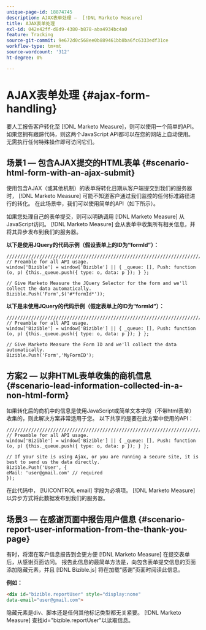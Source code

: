 ```yaml
---
unique-page-id: 18874745
description: AJAX表单处理 —  [!DNL Marketo Measure]
title: AJAX表单处理
exl-id: 042e42ff-d8d9-4380-b878-aba4934bc4a0
feature: Tracking
source-git-commit: 9e672d0c568ee0b889461bb8ba6fc6333edf31ce
workflow-type: tm+mt
source-wordcount: '312'
ht-degree: 0%

---
```


# AJAX表单处理 {#ajax-form-handling}

要人工报告客户转化至 [!DNL Marketo Measure]，则可以使用一个简单的API。 如果您拥有跟踪代码，则这两个JavaScript API都可以在您的网站上自动使用。 无需执行任何特殊操作即可访问它们。

## 场景1 — 包含AJAX提交的HTML表单 {#scenario-html-form-with-an-ajax-submit}

使用包含AJAX（或其他机制）的表单将转化日期从客户端提交到我们的服务器时， [!DNL Marketo Measure] 可能不知道客户通过我们监控的任何标准路径进行的转化。 在此场景中，我们可以使用简单的API（如下所示）。

如果您处理自己的表单提交，则可以明确调用 [!DNL Marketo Measure] 从JavaScript访问。 [!DNL Marketo Measure] 会从表单中收集所有相关信息，并将其异步发布到我们的服务器。

**以下是使用JQuery的代码示例（假设表单上的ID为“formId”）：**

```jquery
///////////////////////////////////////////////////////////////////////  
// Preamble for all API usage.  
window['Bizible'] = window['Bizible'] || { _queue: [], Push: function (o, p) {this._queue.push({ type: o, data: p }); } };  
  
// Give Marketo Measure the JQuery Selector for the form and we'll collect the data automatically.  
Bizible.Push('Form',$('#*formId*'));
```

**以下是未使用JQuery的代码示例（假定表单上的ID为“formId”）：**

```jquery
///////////////////////////////////////////////////////////////////////  
// Preamble for all API usage.  
window['Bizible'] = window['Bizible'] || { _queue: [], Push: function (o, p) {this._queue.push({ type: o, data: p }); } };  
  
// Give Marketo Measure the Form ID and we'll collect the data automatically.
Bizible.Push('Form','MyFormID');
```

## 方案2 — 以非HTML表单收集的商机信息 {#scenario-lead-information-collected-in-a-non-html-form}

如果转化后的商机中的信息是使用JavaScript或简单文本字段（不带html表单）收集的，则此解决方案非常适用于您。 以下共享的是要在此方案中使用的API：

```jquery
///////////////////////////////////////////////////////////////////////  
// Preamble for all API usage.  
window['Bizible'] = window['Bizible'] || { _queue: [], Push: function (o, p) {this._queue.push({ type: o, data: p }); } };  
  
// If your site is using Ajax, or you are running a secure site, it is best to send us the data directly.  
Bizible.Push('User', {
eMail: 'user@gmail.com' // required  
});  
```

在此代码中， [!UICONTROL email] 字段为必填项。 [!DNL Marketo Measure] 以异步方式将此数据发布到我们的服务器。

## 场景3 — 在感谢页面中报告用户信息 {#scenario-report-user-information-from-the-thank-you-page}

有时，将潜在客户信息报告到会更方便 [!DNL Marketo Measure] 在提交表单后，从感谢页面访问。 报告此信息的最简单方法是，向包含表单提交信息的页面添加隐藏元素，并且 [!DNL Bizible.js] 将在加载“感谢”页面时阅读此信息。

**例如：**

```html
<div id="bizible.reportUser" style="display:none"  
data-email="user@gmail.com">  
```

隐藏元素是div、脚本还是任何其他标记类型都无关紧要。 [!DNL Marketo Measure] 查找id=&quot;bizible.reportUser&quot;以读取信息。
